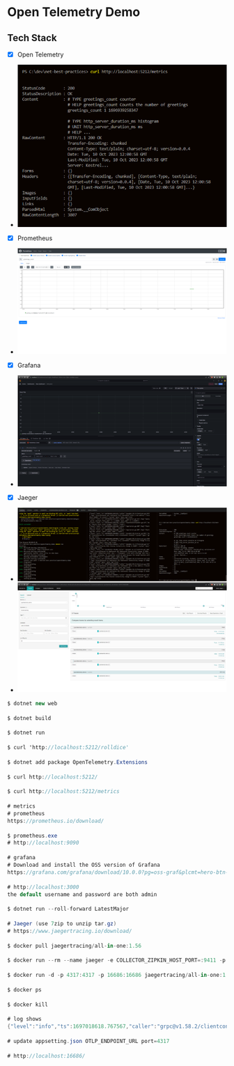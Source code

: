 # Open Telemetry Demo

## Tech Stack

- [x] Open Telemetry
- ![alt text](doc/opentelemetry-demo.PNG)
- [x] Prometheus
- ![alt text](doc/prometheus-demo.PNG)
- [x] Grafana
- ![alt text](doc/grafana-demo.PNG)
- [x] Jaeger
- ![alt text](doc/greeting-demo.PNG)
- ![alt text](doc/jaeger-demo.PNG)

```c#
$ dotnet new web

$ dotnet build

$ dotnet run

$ curl 'http://localhost:5212/rolldice'

$ dotnet add package OpenTelemetry.Extensions

$ curl http://localhost:5212/

$ curl http://localhost:5212/metrics

# metrics
# prometheus
https://prometheus.io/download/

$ prometheus.exe
# http://localhost:9090

# grafana
# Download and install the OSS version of Grafana
https://grafana.com/grafana/download/10.0.0?pg=oss-graf&plcmt=hero-btn-1&platform=windows

# http://localhost:3000
the default username and password are both admin

$ dotnet run --roll-forward LatestMajor

# Jaeger (use 7zip to unzip tar.gz)
# https://www.jaegertracing.io/download/

$ docker pull jaegertracing/all-in-one:1.56

$ docker run --rm --name jaeger -e COLLECTOR_ZIPKIN_HOST_PORT=:9411 -p 6831:6831/udp -p 6832:6832/udp -p 5778:5778 -p 16686:16686 -p 4317:4317 -p 4318:4318 -p 14250:14250 -p 14268:14268 -p 14269:14269 -p 9411:9411 jaegertracing/all-in-one:1.56

$ docker run -d -p 4317:4317 -p 16686:16686 jaegertracing/all-in-one:1.56

$ docker ps

$ docker kill

# log shows
{"level":"info","ts":1697018618.767567,"caller":"grpc@v1.58.2/clientconn.go:2001","msg":"[core][Channel #1] Channel authority set to \"localhost:4317\"","system":"grpc","grpc_log":true}

# update appsetting.json OTLP_ENDPOINT_URL port=4317

# http://localhost:16686/

```
